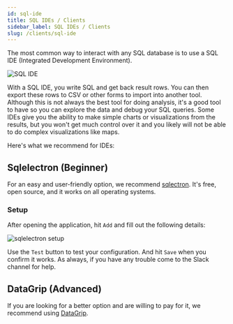 ```yaml
---
id: sql-ide
title: SQL IDEs / Clients
sidebar_label: SQL IDEs / Clients
slug: /clients/sql-ide
---
```


The most common way to interact with any SQL database is to use a SQL IDE (Integrated Development Environment).

![SQL IDE](/img/sql-ide.png)

With a SQL IDE, you write SQL and get back result rows. You can then export these rows to CSV or other forms
to import into another tool. Although this is not always the best tool for doing analysis, it's a good
tool to have so you can explore the data and debug your SQL queries. Some IDEs give you the ability to
make simple charts or visualizations from the results, but you won't get much control over it and you
likely will not be able to do complex visualizations like maps.

Here's what we recommend for IDEs:

## Sqlelectron (Beginner)

For an easy and user-friendly option, we recommend [sqlectron](https://sqlectron.github.io/).
It's free, open source, and it works on all operating systems.

### Setup

After opening the application, hit `Add` and fill out the following details:

![sqlelectron setup](/img/sqlelectron-setup.png)

Use the `Test` button to test your configuration. And hit `Save` when you confirm it works. As always, if you
have any trouble come to the Slack channel for help.

## DataGrip (Advanced)

If you are looking for a better option and are willing to pay for it, we recommend using [DataGrip](https://www.jetbrains.com/datagrip/).



